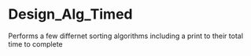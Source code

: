 # Design_Alg_Timed
Performs a few differnet sorting algorithms including a print to their total time to complete
